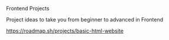 Frontend Projects

Project ideas to take you from beginner to advanced in Frontend

https://roadmap.sh/projects/basic-html-website
